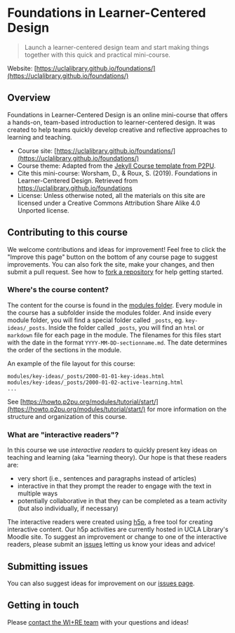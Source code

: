 # Foundations in Learner-Centered Design

> Launch a learner-centered design team and start making things together with this quick and practical mini-course.

Website: [https://uclalibrary.github.io/foundations/](https://uclalibrary.github.io/foundations/)

## Overview

Foundations in Learner-Centered Design is an online mini-course that offers a hands-on, team-based introduction to learner-centered design. It was created to help teams quickly develop creative and reflective approaches to learning and teaching.

* Course site: [https://uclalibrary.github.io/foundations/](https://uclalibrary.github.io/foundations/)
* Course theme: Adapted from the [Jekyll Course template from P2PU](http://github.com/p2pu/jekyll-course-template).
* Cite this mini-course: Worsham, D., & Roux, S. (2019). Foundations in Learner-Centered Design. Retrieved from https://uclalibrary.github.io/foundations
* License: Unless otherwise noted, all the materials on this site are licensed under a Creative Commons Attribution Share Alike 4.0 Unported license. 

## Contributing to this course

We welcome contributions and ideas for improvement! Feel free to click the "Improve this page" button on the bottom of any course page to suggest improvements. You can also fork the site, make your changes, and then submit a pull request. See how to [fork a repository](https://help.github.com/en/articles/fork-a-repo) for help getting started.

### Where's the course content?

The content for the course is found in the [modules folder](https://github.com/UCLALibrary/foundations/tree/gh-pages/modules). Every module in the course has a subfolder inside the modules folder. And inside every module folder, you will find a special folder called `_posts`, eg. `key-ideas/_posts`. Inside the folder called `_posts`, you will find an `html` or `markdown` file for each page in the module. The filenames for this files start with the date in the format `YYYY-MM-DD-sectionname.md`. The date determines the order of the sections in the module.

An example of the file layout for this course:

```
modules/key-ideas/_posts/2000-01-01-key-ideas.html
modules/key-ideas/_posts/2000-01-02-active-learning.html
...
```

See [https://howto.p2pu.org/modules/tutorial/start/](https://howto.p2pu.org/modules/tutorial/start/) for more information on the structure and organization of this course.

### What are "interactive readers"?

In this course we use *interactive readers* to quickly present key ideas on teaching and learning (aka "learning theory). Our hope is that these readers are:

* very short (i.e., sentences and paragraphs instead of articles)
* interactive in that they prompt the reader to engage with the text in multiple ways
* potentially collaborative in that they can be completed as a team activity (but also individually, if necessary)

The interactive readers were created using [h5p](https://h5p.org/), a free tool for creating interactive content. Our h5p activities are currently hosted in UCLA Library's Moodle site. To suggest an improvement or change to one of the interactive readers, please submit an [issues](https://github.com/UCLALibrary/foundations/issues) letting us know your ideas and advice!

## Submitting issues

You can also suggest ideas for improvement on our [issues page](https://github.com/UCLALibrary/foundations/issues).

## Getting in touch

Please [contact the WI+RE team](https://uclalibrary.github.io/research-tips/contact/) with your questions and ideas!
